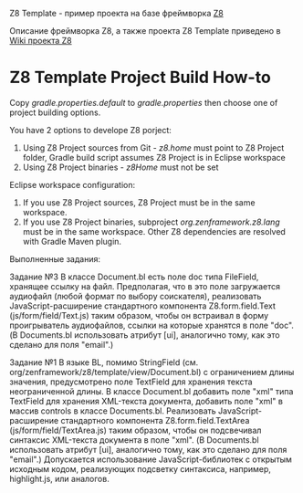 Z8 Template - пример проекта на базе фреймворка [Z8](https://github.com/zenframework/z8/)

Описание фреймворка Z8, а также проекта Z8 Template приведено в [Wiki проекта Z8](https://github.com/zenframework/z8/wiki)

# Z8 Template Project Build How-to

Copy _gradle.properties.default_ to _gradle.properties_ then choose one of project building options.

You have 2 options to develope Z8 porject:
1. Using Z8 Project sources from Git - _z8.home_ must point to Z8 Project folder, Gradle build script assumes Z8 Project is in Eclipse workspace
1. Using Z8 Project binaries - _z8Home_ must not be set

Eclipse workspace configuration:
1. If you use Z8 Project sources, Z8 Project must be in the same workspace.
1. If you use Z8 Project binaries, subproject _org.zenframework.z8.lang_ must be in the same workspace. Other Z8 dependencies are resolved with Gradle Maven plugin.



Выполненные задания:

Задание №3
В классе Document.bl есть поле doc типа FileField, хранящее ссылку на файл. Предполагая, что в это поле загружается аудиофайл (любой формат по выбору соискателя),
реализовать JavaScript-расширение стандартного компонента Z8.form.field.Text (js/form/field/Text.js) таким образом, чтобы он встраивал в форму проигрыватель аудиофайлов, ссылки на которые хранятся в поле "doc".
(В Documents.bl использовать атрибут [ui], аналогично тому, как это сделано для поля "email".)

Задание №1
В языке BL, помимо StringField (см. org/zenframework/z8/template/view/Document.bl) с ограничением длины значения, предусмотрено поле TextField для хранения текста неограниченной длины.
В классе Document.bl добавить поле "xml" типа TextField для хранения XML-текста документа, добавить поле "xml" в массив controls в классе Documents.bl.
Реализовать JavaScript-расширение стандартного компонента Z8.form.field.TextArea (js/form/field/TextArea.js) таким образом, чтобы он подсвечивал синтаксис XML-текста документа в поле "xml".
(В Documents.bl использовать атрибут [ui], аналогично тому, как это сделано для поля "email".)
Допускается использование JavaScript-библиотек с открытым исходным кодом, реализующих подсветку синтаксиса, например, highlight.js, или аналогов.
